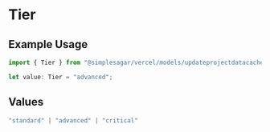 # Tier

## Example Usage

```typescript
import { Tier } from "@simplesagar/vercel/models/updateprojectdatacacheop.js";

let value: Tier = "advanced";
```

## Values

```typescript
"standard" | "advanced" | "critical"
```